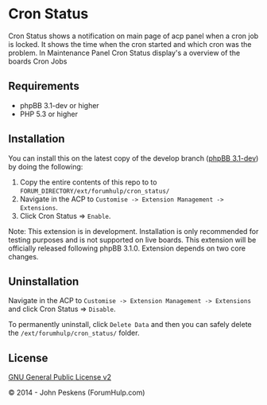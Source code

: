 Cron Status
===========

Cron Status shows a notification on main page of acp panel when a cron job is locked. It shows the time when the cron started and which cron was the problem. In Maintenance Panel Cron Status display's a overview of the boards Cron Jobs

## Requirements
* phpBB 3.1-dev or higher
* PHP 5.3 or higher

## Installation
You can install this on the latest copy of the develop branch ([phpBB 3.1-dev](https://github.com/phpbb/phpbb3)) by doing the following:

1. Copy the entire contents of this repo to to `FORUM_DIRECTORY/ext/forumhulp/cron_status/`
2. Navigate in the ACP to `Customise -> Extension Management -> Extensions`.
3. Click Cron Status => `Enable`.

Note: This extension is in development. Installation is only recommended for testing purposes and is not supported on live boards. This extension will be officially released following phpBB 3.1.0. Extension depends on two core changes.

## Uninstallation
Navigate in the ACP to `Customise -> Extension Management -> Extensions` and click Cron Status => `Disable`.

To permanently uninstall, click `Delete Data` and then you can safely delete the `/ext/forumhulp/cron_status/` folder.

## License
[GNU General Public License v2](http://opensource.org/licenses/GPL-2.0)

© 2014 - John Peskens (ForumHulp.com)